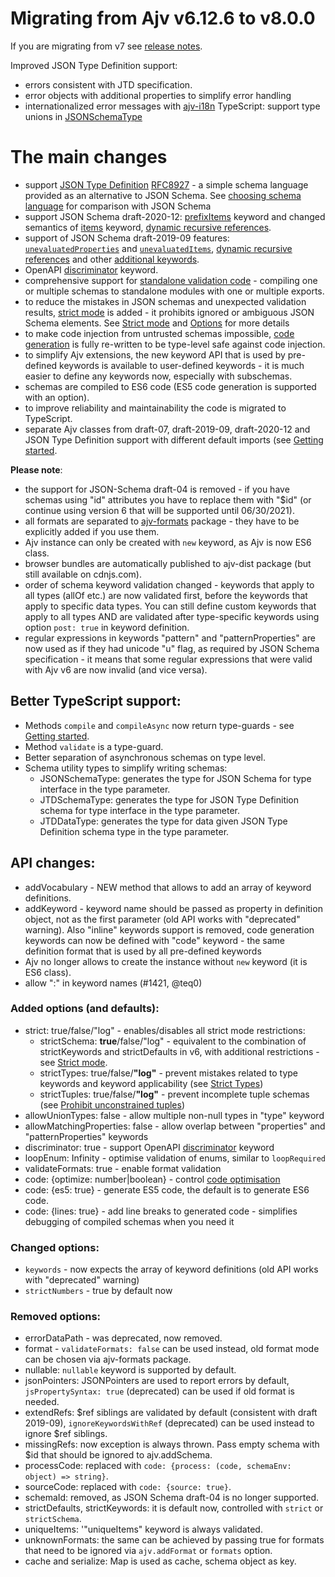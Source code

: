 # Migrating from Ajv v6.12.6 to v8.0.0

If you are migrating from v7 see [release notes](https://github.com/ajv-validator/ajv/releases/tag/v8.0.0).



Improved JSON Type Definition support:
- errors consistent with JTD specification.
- error objects with additional properties to simplify error handling
- internationalized error messages with [ajv-i18n](/packages/ajv-i18n)
TypeScript: support type unions in [JSONSchemaType](https://ajv.js.org/guide/typescript.html#type-safe-unions)



# The main changes

- support [JSON Type Definition](./json-type-definition.md) [RFC8927](https://datatracker.ietf.org/doc/rfc8927/) - a simple schema language provided as an alternative to JSON Schema. See [choosing schema language](https://ajv.js.org/guide/schema-language.html) for comparison with JSON Schema
- support JSON Schema draft-2020-12: [prefixItems](./json-schema.md#prefixitems) keyword and changed semantics of [items](./json-schema.md#items-in-draft-2020-12) keyword, [dynamic recursive references](./guide/combining-schemas.md#extending-recursive-schemas).
- support of JSON Schema draft-2019-09 features: [`unevaluatedProperties`](./json-schema.md#unevaluatedproperties) and [`unevaluatedItems`](./json-schema.md#unevaluateditems), [dynamic recursive references](./guide/combining-schemas.md#extending-recursive-schemas) and other [additional keywords](./json-schema.md#json-schema-draft-2019-09).
- OpenAPI [discriminator](./json-schema.md#discriminator) keyword.
- comprehensive support for [standalone validation code](./standalone.md) - compiling one or multiple schemas to standalone modules with one or multiple exports.
- to reduce the mistakes in JSON schemas and unexpected validation results, [strict mode](./strict-mode.md) is added - it prohibits ignored or ambiguous JSON Schema elements. See [Strict mode](./strict-mode.md) and [Options](./options.md) for more details
- to make code injection from untrusted schemas impossible, [code generation](./codegen.md) is fully re-written to be type-level safe against code injection.
- to simplify Ajv extensions, the new keyword API that is used by pre-defined keywords is available to user-defined keywords - it is much easier to define any keywords now, especially with subschemas.
- schemas are compiled to ES6 code (ES5 code generation is supported with an option).
- to improve reliability and maintainability the code is migrated to TypeScript.
- separate Ajv classes from draft-07, draft-2019-09, draft-2020-12 and JSON Type Definition support with different default imports (see [Getting started](./guide/getting-started.md).

**Please note**:
- the support for JSON-Schema draft-04 is removed - if you have schemas using "id" attributes you have to replace them with "\$id" (or continue using version 6 that will be supported until 06/30/2021).
- all formats are separated to [ajv-formats](https://github.com/ajv-validator/ajv-formats) package - they have to be explicitly added if you use them.
- Ajv instance can only be created with `new` keyword, as Ajv is now ES6 class.
- browser bundles are automatically published to ajv-dist package (but still available on cdnjs.com).
- order of schema keyword validation changed - keywords that apply to all types (allOf etc.) are now validated first, before the keywords that apply to specific data types. You can still define custom keywords that apply to all types AND are validated after type-specific keywords using option `post: true` in keyword definition.
- regular expressions in keywords "pattern" and "patternProperties" are now used as if they had unicode "u" flag, as required by JSON Schema specification - it means that some regular expressions that were valid with Ajv v6 are now invalid (and vice versa).

## Better TypeScript support:
- Methods `compile` and `compileAsync` now return type-guards - see [Getting started](./guide/getting-started.md).
- Method `validate` is a type-guard.
- Better separation of asynchronous schemas on type level.
- Schema utility types to simplify writing schemas:
  - JSONSchemaType<T>: generates the type for JSON Schema for type interface in the type parameter.
  - JTDSchemaType<T>: generates the type for JSON Type Definition schema for type interface in the type parameter.
  - JTDDataType<T>: generates the type for data given JSON Type Definition schema type in the type parameter.

## API changes:
- addVocabulary - NEW method that allows to add an array of keyword definitions.
- addKeyword - keyword name should be passed as property in definition object, not as the first parameter (old API works with "deprecated" warning). Also "inline" keywords support is removed, code generation keywords can now be defined with "code" keyword - the same definition format that is used by all pre-defined keywords
- Ajv no longer allows to create the instance without `new` keyword (it is ES6 class).
- allow ":" in keyword names (#1421, @teq0)

### Added options (and defaults):
- strict: true/false/"log" - enables/disables all strict mode restrictions:
  - strictSchema: **true**/false/"log" - equivalent to the combination of strictKeywords and strictDefaults in v6, with additional restrictions - see [Strict mode](./strict-mode.md).
  - strictTypes: true/false/**"log"** - prevent mistakes related to type keywords and keyword applicability (see [Strict Types](./strict-mode.md#strict-types))
  - strictTuples: true/false/**"log"** - prevent incomplete tuple schemas (see [Prohibit unconstrained tuples](./strict-mode.md#prohibit-unconstrained-tuples))
- allowUnionTypes: false - allow multiple non-null types in "type" keyword
- allowMatchingProperties: false - allow overlap between "properties" and "patternProperties" keywords
- discriminator: true - support OpenAPI [discriminator](./json-schema.md#discriminator) keyword
- loopEnum: Infinity - optimise validation of enums, similar to `loopRequired`
- validateFormats: true - enable format validation
- code: {optimize: number|boolean} - control [code optimisation](./codegen.md#code-optimization)
- code: {es5: true} - generate ES5 code, the default is to generate ES6 code.
- code: {lines: true} - add line breaks to generated code - simplifies debugging of compiled schemas when you need it

### Changed options:
- `keywords` - now expects the array of keyword definitions (old API works with "deprecated" warning)
- `strictNumbers` - true by default now

### Removed options:
- errorDataPath - was deprecated, now removed.
- format - `validateFormats: false` can be used instead, old format mode can be chosen via ajv-formats package.
- nullable: `nullable` keyword is supported by default.
- jsonPointers: JSONPointers are used to report errors by default, `jsPropertySyntax: true` (deprecated) can be used if old format is needed.
- extendRefs: $ref siblings are validated by default (consistent with draft 2019-09), `ignoreKeywordsWithRef` (deprecated) can be used instead to ignore $ref siblings.
- missingRefs: now exception is always thrown. Pass empty schema with $id that should be ignored to ajv.addSchema.
- processCode: replaced with `code: {process: (code, schemaEnv: object) => string}`.
- sourceCode: replaced with `code: {source: true}`.
- schemaId: removed, as JSON Schema draft-04 is no longer supported.
- strictDefaults, strictKeywords: it is default now, controlled with `strict` or `strictSchema`.
- uniqueItems: '"uniqueItems" keyword is always validated.
- unknownFormats: the same can be achieved by passing true for formats that need to be ignored via `ajv.addFormat` or `formats` option.
- cache and serialize: Map is used as cache, schema object as key.

